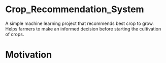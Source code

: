 # Crop_Recommendation_System
A simple machine learning project that recommends best crop to grow. Helps farmers to make an informed decision before starting the cultivation of crops.
<h1> Motivation </h1>
